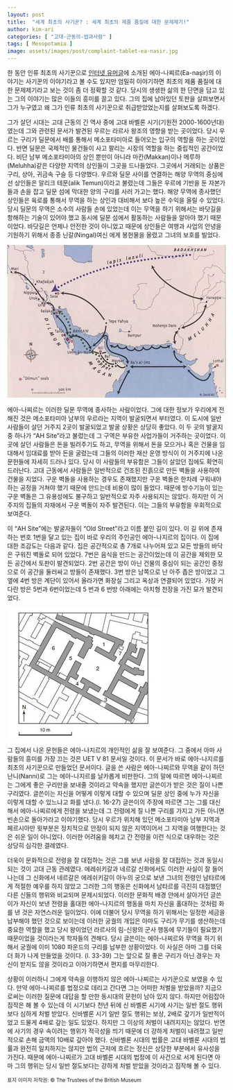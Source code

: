 ```yaml
---
layout: post
title:  "세계 최초의 사기꾼? : 세계 최초의 제품 품질에 대한 문제제기!"
author: kim-ari
categories: [ "고대-근동의-법과사람" ]
tags: [ Mesopotamia ] 
image: assets/images/post/complaint-tablet-ea-nasir.jpg
---
```


한 동안 인류 최초의 사기꾼으로 [인터넷 유머글](https://bbs.ruliweb.com/community/board/300143/read/51276149)에 소개된 에아-나찌르(Ea-naşir)의 이야기는 사기꾼의 이야기라고 볼 수도 있지만 엄밀히 이야기하면 최초의 제품 품질에 대한 문제제기라고 보는 것이 좀 더 정확할 것 같다. 당시의 생생한 삶의 한 단면을 담고 있는 그의 이야기는 많은 이들의 흥미를 끌고 있다. 그의 집에 남아있던 토판을 살펴보면서 그가 누구였고 왜 그가 인류 최초의 사기꾼으로 취급받았었는지를 살펴보도록 하겠다.

그가 살던 시대는 고대 근동의 긴 역사 중에 고대 바벨론 시기(기원전 2000-1600년대)였는데 그와 관련된 문서가 발견된 우르는 라르사 왕조의 영향을 받는 곳이었다. 당시 우르는 구리가 딜문에서 배를 통해서 메소포타미아로 들어오는 입구의 역할을 하는 곳이었다. 반면 딜문은 국제적인 물건들이 사고 팔리는 시장의 역할을 하는 중립적인 공간이었다. 비단 남부 메소포타미아의 상인 뿐만이 아니라 마칸(Makkan)이나 메루하(Meluhha)같은 다양한 지역의 상인들이 그곳을 드나들었다. 그곳에서 거래되는 상품은 구리, 상아, 귀금속 구슬 등 다양했다. 우르와 딜문 사이를 연결하는 해양 무역의 중심에 선 상인들은 알리크 테문(alik Temun)이라고 불렸는데 그들은 우르에 기반을 둔 자본가들과 손을 잡고 딜문 섬에 막대한 양의 구리를 사러 가고는 했다. 해양 무역에 종사했던 상인들은 육로를 통해서 무역을 하는 상인과 대비해서 보다 높은 수익을 올릴 수 있었다. 당시 딜문의 무역은 소수의 사람들 손에 있었는데 이는 무역을 하기 위해서는 바닷길을 항해하는 기술이 있어야 했고 동시에 딜문 섬에서 활동하는 사람들을 알아야 했기 때문이었다. 바닷길은 언제나 안전한 것이 아니었고 때문에 상인들은 여행과 사업의 안녕을 기원하기 위해서 종종 닌갈(Ningal)여신 에게 봉헌물을 올렸고 그녀의 보호를 빌었다.

![](/assets/images/post/ur-dilmun-trade-map.jpg)


에아-나찌르는 이러한 딜문 무역에 종사하는 사람이었다. 그에 대한 정보가 우리에게 전해진 것은 메소포타미아 남부의 우르라는 지역이 발굴되면서 부터였다. 이 도시에 일반사람들이 살던 거주지 2곳이 발굴되었고 발굴 상황은 상당히 좋았다. 이 두 곳의 발굴지 중 하나가 “AH Site”라고 불렀는데 그 구역은 부유한 사업가들이 거주하는 곳이었다. 이곳에 살던 사람들은 돈을 빌려주기도 하고, 무역을 위해서 돈을 모으거나 혹은 건물을 임대해서 임대료를 받아 돈을 굴렸는데 그들의 이러한 재산 운영 방식이 이 거주지에 나온 문헌들에 자세히 드러나 있다. 당시 이 사람들의 부유함은 그들이 살았던 집에도 확연히 드러난다. 고대 근동에서 사람들은 일반적으로 건조된 진흙으로 만든 벽돌을 사용하여 건물을 지었다. 구운 벽돌을 사용하는 경우도 존재했지만 구운 벽돌은 한차례 구워내야 하는 공정을 거쳐야 했기 때문에 만드는데 비용이 많이 들었다. 때문에 방수기능이 있는 구운 벽돌은 그 유용성에도 불구하고 일반적으로 자주 사용되지는 않았다. 하지만 이 거주지의 집들의 자재에서 구운 벽돌이 자주 발견된다. 이는 그들의 부유함을 우회적으로 보여준다.

이 “AH Site”에는 발굴자들이 “Old Street”라고 이름 붙인 길이 있다. 이 길 위에 존재하는 번호 1번을 달고 있는 집이 바로 우리의 주인공인 에아-나지르의 집이다. 이 집에 대한 조감도는 다음과 같다. 집은 공간적으로 총 7개로 나누어져 있고 모든 방들의 바닥은 구워진 벽돌로 되어 있었다. 7번은 음식을 만드는 공간이었는데 이 공간을 제외한 모든 공간에서 토판이 발견되었다. 2번 공간은 방이 아닌 건물의 중심이 되는 공간인 중정으로 이 공간을 둘러싸고 방들이 존재했다. 3번 방은 남쪽으로 난 아주 좁은 방이었고 그 옆에 4번 방은 계단이 있어서 올라가면 화장실 그리고 옥상과 연결되어 있었다. 가장 커다란 방은 5번과 6번이었는데 5 번과 6 번방 아래에는 아치형 천장을 가진 묘가 발견되었다.

![](/assets/images/post/ea-nasir-house.jpg)

그 집에서 나온 문헌들은 에아-나지르의 개인적인 삶을 잘 보여준다. 그 중에서 아마 사람들의 흥미를 가장 끄는 것은 UET V 81 문서일 것이다. 이 문서가 바로 에아-나지르를 최초의 사기꾼으로 만들었던 문서이다. 글을 쓴 사람은 에아-나찌르와 무역을 같이 하던 난니(Nanni)로 그는 에아-나지르를 날카롭게 비판한다. 그의 말에 따르면 에아-나찌르는 그에게 좋은 구리만을 보내줄 것이라고 약속을 했지만 글쓴이가 받은 것은 질이 나쁜 구리였다. 글쓴이는 자신을 어떻게 이렇게 대할 수 있으며 딜문 상인 중에 누가 자신을 이렇게 대할 수 있느냐고 화를 냈다.(l. 16-27) 글쓴이의 주장에 따르면 그는 그를 대신해서 에아-나찌르에게 전령을 보냈는데 그 전령에게 질 나쁜 구리를 가지고 가든 아니면 빈손으로 돌아가라고 이야기했다. 당시 우르가 위치해 있던 메소포타미아 남부 지역과 페르시아만 윗부분은 정치적으로 안정이 되지 않은 지역이어서 그 지역을 여행한다는 것은 쉬운 일이 아니었다. 이러한 어려움을 헤치고 간 전령을 이런 식으로 대우하는 것은 상당히 심각한 결례였다.

더욱이 문화적으로 전령을 잘 대접하는 것은 그를 보낸 사람을 잘 대접하는 것과 동일시 되는 것이 고대 근동 관례였다. 에레쉬키갈과 네르갈 신화에서도 이러한 사실이 잘 들어나는데 그 신화에서 네르갈은 에레쉬키갈이 아누의 궁으로 보낸 그녀의 전령인 남타르에게 적절한 예우를 하지 않았고 그러한 그의 행동은 신화에서 남타르를 극진히 대접했던 다른 신들의 행위와 비교되며 문제시되었다. 이러한 문화적 배경 안에서 살아가던 글쓴이가 자신이 보낸 전령을 홀대한 에아-나지르의 행동을 마치 자신을 홀대하는 것처럼 화를 낸 것은 자연스러운 일이었다. 이에 더불어 당시 무역을 하기 위해서는 일정한 세금을 납부해야 했던 것으로 보이는데 이러한 궁궐의 개입은 아마도 구리가 무기를 생산하는데 중요한 역할을 했고 당시 왕이었던 라르사의 림-신왕의 군사 행동에 무기들이 필요했기 때문이었을 것이라는게 학자들의 견해다. 당시 글쓴이는 에아-나찌르와 무역을 하기 위해서 궁궐에 이미 1080 파운드의 구리를 납부한 상황이었다. 이 사실은 아마 그를 더욱더 화가 나게 만들었을 것이다. (l. 33-39) 그는 앞으로 질 좋은 구리가 아닌 경우는 자신이 받지도 않을 것이라고 이야기하면서 편지를 마무리한다.

상황이 이러하니 그에게 약속을 이행하지 않은 에아-나찌르는 사기꾼으로 보였을 수 있다. 만약 에아-나찌르를 법정으로 데리고 간다면 그는 어떠한 처벌을 받았을까? 지금으로써는 이러한 질문에 대답을 할 만한 동시대의 문헌이 남아 있지 않다. 하지만 어림잡아 짐작은 해 볼 수 있는데 이 시기보다 천년 뒤에 신 바벨론 시기에 사기는 일반 절도 행위보다 심하게 처벌 받았다. 신바벨론 시기 일반 절도 행위는 보상, 2배로 갚기가 일반적이었고 드물게 4배로 갚는 일도 있었다. 하지만 그 이상의 처벌이 내려지지는 않았다. 반면에 사기의 경우 속이려는 행위가 적극성을 띄기 때문에 더 강하게 처벌이 내려졌고 일반적으로 손해 금액의 10배로 갚아야 했다. 신바벨론 시대의 법률은 고대 바벨론 시대의 법률과 완전히 일치하지는 않지만 법의 근저에 흐르는 정신은 상당한 부분에서 유사성을 가진다. 때문에 에아-나찌르가 고대 바벨론 시대의 법정에 이 사건으로 서게 된다면 아마 그의 행위는 당시 일반 절도보다는 강하게 처벌 받았을 것이라고 짐작해 볼 수 있다.

<span class="text-muted"><small>표지 이미지 저작권: © The Trustees of the British Museum</small></span>
